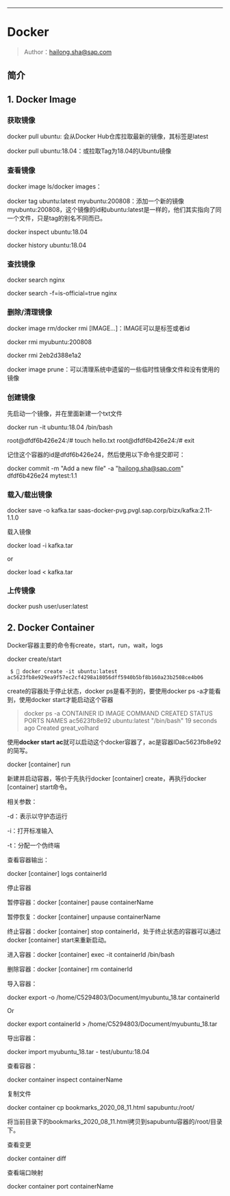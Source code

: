 ------

# Docker 

> Author：hailong.sha@sap.com

## 简介



## 1. Docker Image

### 获取镜像

docker pull ubuntu: 会从Docker Hub仓库拉取最新的镜像，其标签是latest

docker pull ubuntu:18.04：或拉取Tag为18.04的Ubuntu镜像

### 查看镜像

docker image ls/docker images：

docker tag ubuntu:latest myubuntu:200808：添加一个新的镜像myubuntu:200808，这个镜像的id和ubuntu:latest是一样的，他们其实指向了同一个文件，只是tag的别名不同而已。

docker inspect ubuntu:18.04

docker history ubuntu:18.04

### 查找镜像

docker search nginx

docker search -f=is-official=true nginx

### 删除/清理镜像

docker image rm/docker rmi [IMAGE...]：IMAGE可以是标签或者id

docker rmi myubuntu:200808

docker rmi 2eb2d388e1a2

docker image prune：可以清理系统中遗留的一些临时性镜像文件和没有使用的镜像

### 创建镜像

先启动一个镜像，并在里面新建一个txt文件

docker run -it ubuntu:18.04 /bin/bash

root@dfdf6b426e24:/# touch hello.txt
root@dfdf6b426e24:/# exit

记住这个容器的id是dfdf6b426e24，然后使用以下命令提交即可：

docker commit -m "Add a new file" -a "hailong.sha@sap.com" dfdf6b426e24 mytest:1.1

### 载入/载出镜像

docker save -o kafka.tar saas-docker-pvg.pvgl.sap.corp/bizx/kafka:2.11-1.1.0

载入镜像

docker load -i kafka.tar

or

docker load < kafka.tar

### 上传镜像

docker push user/user:latest

## 2. Docker Container

Docker容器主要的命令有create，start，run，wait，logs

docker create/start

```shell
 $  docker create -it ubuntu:latest
ac5623fb8e929ea9f57ec2cf4298a18056dff5940b5bf8b160a23b2508ce4b06
```

create的容器处于停止状态，docker ps是看不到的，要使用docker ps -a才能看到，使用docker start才能启动这个容器

> docker ps -a
> CONTAINER ID        IMAGE                                                 COMMAND                  CREATED             STATUS              PORTS                    NAMES
> ac5623fb8e92        ubuntu:latest                                         "/bin/bash"              19 seconds ago      Created                                      great_volhard

使用**docker start ac**就可以启动这个docker容器了，ac是容器IDac5623fb8e92的简写。

docker [container] run 

新建并启动容器，等价于先执行docker [container] create，再执行docker [container] start命令。 

相关参数：

-d：表示以守护态运行

-i：打开标准输入

-t：分配一个伪终端

查看容器输出：

docker [container] logs containerId

停止容器

暂停容器：docker [container] pause containerName

暂停恢复：docker [container] unpause containerName

终止容器：docker [container] stop containerId，处于终止状态的容器可以通过docker [container] start来重新启动。

进入容器：docker [container] exec -it containerId /bin/bash

删除容器：docker [container] rm containerId

导入容器：

docker export -o /home/C5294803/Document/myubuntu_18.tar containerId

Or

docker export containerId >  /home/C5294803/Document/myubuntu_18.tar

导出容器：

docker import myubuntu_18.tar - test/ubuntu:18.04

查看容器：

docker container inspect containerName

复制文件

docker container cp bookmarks_2020_08_11.html sapubuntu:/root/

将当前目录下的bookmarks_2020_08_11.html拷贝到sapubuntu容器的/root/目录下。

查看变更

docker container diff

查看端口映射

docker container port containerName



